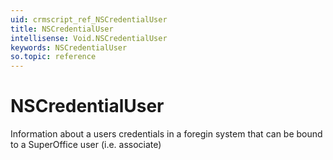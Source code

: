 ```yaml
---
uid: crmscript_ref_NSCredentialUser
title: NSCredentialUser
intellisense: Void.NSCredentialUser
keywords: NSCredentialUser
so.topic: reference
---
```


# NSCredentialUser

Information about a users credentials in a foregin system that can be bound to a SuperOffice user (i.e. associate)
